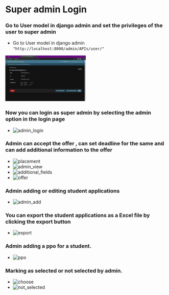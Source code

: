 # Super admin Login

### Go to User model in django admin and set the privileges of the user to super admin
- Go to User model in django admin `"http://localhost:8000/admin/APIs/user/"`
<!-- - ![admin_privileges](./wflow_images/Screenshot(132).png) -->
<!-- image 132 and set the height to 500px and width to 500px -->
<!-- - ![admin_privileges](wflow_images/Screenshot(132).png) -->
<!-- https://github.com/CDC-IITDH/cdc-placement-website-frontend/blob/whole_workflow/workflow/wflow_images/Screenshot%20(132).png -->
<!-- insert image using img -->
<img src="https://github.com/CDC-IITDH/cdc-placement-website-frontend/blob/whole_workflow/workflow/wflow_images/Screenshot%20(132).png" height=50% width=50%>

### Now you can login as super admin by selecting the admin option in the login page
- ![admin_login](wflow_images/Screenshot(135).png)

### Admin can accept the offer , can set deadline for the same and  can add additional information to the offer
<!-- 123 to 128 images -->
- ![placement](wflow_images/Screenshot(123).png)
- ![admin_view](wflow_images/Screenshot(124).png)
- ![additional_fields](wflow_images/Screenshot(125).png)
- ![offer](wflow_images/Screenshot(128).png)

### Admin adding or editing student applications
- ![admin_add](wflow_images/Screenshot(133).png)

### You can export the student applications as a Excel file by clicking the export button
- ![export](wflow_images/Screenshot(140).png)

### Admin adding a ppo for a student.
- ![ppo](wflow_images/Screenshot(134).png)

### Marking as selected or not selected by admin.
- ![choose](wflow_images/Screenshot(140).png)
- ![not_selected](wflow_images/Screenshot(141).png)
